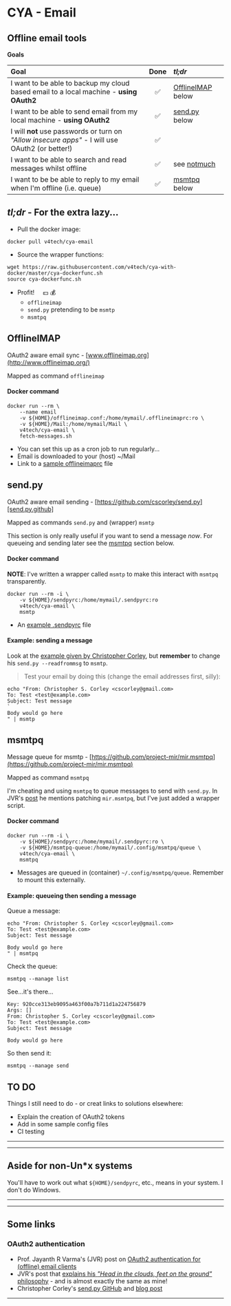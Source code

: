 # CYA - Email

## Offline email tools

**Goals**

| Goal                                                                                             | Done               | *tl;dr*                                 |
| :---                                                                                             | :-:                | :---                                    |
| I want to be able to backup my cloud based email to a local machine - **using OAuth2**           | :white_check_mark: | [OfflineIMAP](#offlineimap) below       |
| I want to be able to send email from my local machine - **using OAuth2**                         | :white_check_mark: | [send.py](#send.py) below               |
| I will **not** use passwords or turn on *"Allow insecure apps"* - I will use OAuth2 (or better!) | :white_check_mark: |                                         |
| I want to be able to search and read messages whilst offline                                     | :white_check_mark: | see [notmuch](https://notmuchmail.org/) |
| I want to be be able to reply to my email when I'm offline (i.e. queue)                          | :white_check_mark: | [msmtpq](#msmtpq) below                 |



## *tl;dr* - For the extra lazy...
- Pull the docker image:

``` shell
docker pull v4tech/cya-email
```

- Source the wrapper functions:

``` shell
wget https://raw.githubusercontent.com/v4tech/cya-with-docker/master/cya-dockerfunc.sh
source cya-dockerfunc.sh
```

- Profit!  &nbsp; &nbsp;  :dollar: :moneybag:
  - `offlineimap`
  - `send.py` pretending to be `msmtp`
  - `msmtpq`



## OfflineIMAP
OAuth2 aware email sync - [www.offlineimap.org](http://www.offlineimap.org/)

Mapped as command `offlineimap`

#### Docker command
``` shell
docker run --rm \
    --name email 
    -v ${HOME}/offlineimap.conf:/home/mymail/.offlineimaprc:ro \
    -v ${HOME}/Mail:/home/mymail/Mail \
    v4tech/cya-email \
    fetch-messages.sh
```
- You can set this up as a cron job to run regularly...
- Email is downloaded to your (host) ~/Mail
- Link to a [sample offlineimaprc](FIXME) file



## send.py
OAuth2 aware email sending - [https://github.com/cscorley/send.py][send.py.github]

Mapped as commands `send.py` and (wrapper) `msmtp` 

This section is only really useful if you want to send a message *now*.  For queueing and sending later see the [msmtpq](#msmtpq) section below.

#### Docker command
**NOTE**: I've written a wrapper called `msmtp` to make this interact with `msmtpq` transparently.

``` shell
docker run --rm -i \
    -v ${HOME}/sendpyrc:/home/mymail/.sendpyrc:ro
    v4tech/cya-email \
    msmtp
```
- An [example .sendpyrc](https://github.com/cscorley/send.py/blob/master/sendpyrc-example) file

#### Example: sending a message
Look at the [example given by Christopher Corley](http://christop.club/2014/01/19/sup/#running-1), but **remember** to change his `send.py --readfrommsg` to `msmtp`.

> Test your email by doing this (change the email addresses first, silly):
``` shell
echo "From: Christopher S. Corley <cscorley@gmail.com>
To: Test <test@example.com>
Subject: Test message
`
Body would go here
" | msmtp
```



## msmtpq
Message queue for msmtp - [https://github.com/project-mir/mir.msmtpq](https://github.com/project-mir/mir.msmtpq)

Mapped as command `msmtpq`

I'm cheating and using `msmtpq` to queue messages to send with `send.py`.  In JVR's [post][jvr.oauth2] he mentions patching `mir.msmtpq`, but I've just added a wrapper script.

#### Docker command
``` shell
docker run --rm -i \
    -v ${HOME}/sendpyrc:/home/mymail/.sendpyrc:ro \
    -v ${HOME}/msmtpq-queue:/home/mymail/.config/msmtpq/queue \
    v4tech/cya-email \
    msmtpq
```
- Messages are queued in (container) `~/.config/msmtpq/queue`.  Remember to mount this externally.

#### Example: queueing then sending a message
Queue a message:
``` shell
echo "From: Christopher S. Corley <cscorley@gmail.com>
To: Test <test@example.com>
Subject: Test message

Body would go here
" | msmtpq
```
Check the queue:
``` shell
msmtpq --manage list
```
See...it's there...
```
Key: 920cce313eb9095a463f00a7b711d1a224756879
Args: []
From: Christopher S. Corley <cscorley@gmail.com>
To: Test <test@example.com>
Subject: Test message

Body would go here
```

So then send it:
``` shell
msmtpq --manage send
```



## TO DO
Things I still need to do - or creat links to solutions elsewhere:
- Explain the creation of OAuth2 tokens
- Add in some sample config files
- CI testing



---
---
## Aside for non-Un\*x systems
You'll have to work out what `${HOME}/sendpyrc`, etc.,  means in your system.  I don't do Windows.



---
---
## Some links

### OAuth2 authentication
- Prof. Jayanth R Varma's (JVR) post on [OAuth2 authentication for (offline) email clients][jvr.oauth2]
- JVR's post that [explains his *"Head in the clouds, feet on the ground"* philosophy][jvr.philosophy.1] - and is almost exactly the same as mine!
- Christopher Corley's [send.py GitHub][send.py.github] and [blog post][send.py.blog]


---
[send.py.blog]: http://christop.club/2014/01/19/sup/
[send.py.github]: https://github.com/cscorley/send.py
[jvr.philosophy.1]: https://jrvcomputing.wordpress.com/2015/06/16/head-in-the-cloud-feet-on-the-ground-part-i-email-2/
[jvr.oauth2]: https://jrvcomputing.wordpress.com/2016/11/21/oauth2-authentication-for-offline-email-clients/

